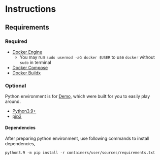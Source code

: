 # Instructions

## Requirements
### Required

- [Docker Engine](https://docs.docker.com/engine/install/) 
  - You may run `sudo usermod -aG docker $USER` to use `docker` without 
    `sudo` in terminal
- [Docker Compose](https://docs.docker.com/compose/install/) 
- [Docker Buildx](https://docs.docker.com/buildx/working-with-buildx/#install)

### Optional

Python environment is for [Demo](Demo.md), which were built for you 
to easily play around.
- [Python3.9+](https://www.python.org/downloads/release/python-390/)
- [pip3](https://pip.pypa.io/en/stable/installing/)

#### Dependencies
After preparing python environment, use following commands to install dependencies,
```
python3.9 -m pip install -r containers/user/sources/requirements.txt
```
